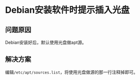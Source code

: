 # Debian安装软件时提示插入光盘

## 问题原因

Debian安装好后，默认使用光盘做apt源。  

## 解决方案

编辑`/etc/apt/sources.list`，将使用光盘做源的那一行注释掉即可。